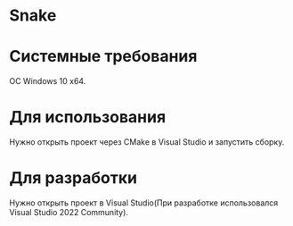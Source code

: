 # Snake
# Системные требования
OC Windows 10 x64.
 # Для использования
Нужно открыть проект через CMake в Visual Studio и запустить сборку.
# Для разработки
Нужно открыть проект в Visual Studio(При разработке использовался Visual Studio 2022 Community).

